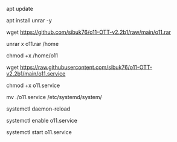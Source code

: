 apt update

apt install unrar -y

wget https://github.com/sibuk76/o11-OTT-v2.2b1/raw/main/o11.rar

unrar x o11.rar /home

chmod +x /home/o11

wget https://raw.githubusercontent.com/sibuk76/o11-OTT-v2.2b1/main/o11.service

chmod +x o11.service

mv ./o11.service /etc/systemd/system/

systemctl daemon-reload

systemctl enable o11.service

systemctl start o11.service




